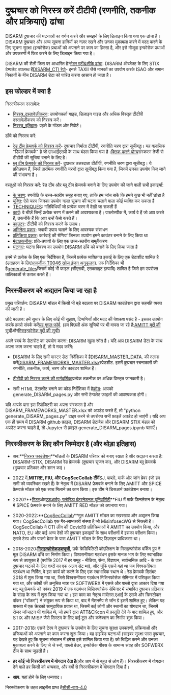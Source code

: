 # दुष्प्रचार को निरस्त्र करें टीटीपी (रणनीति, तकनीक और प्रक्रियाएं) ढांचा

DISARM दुष्प्रचार की घटनाओं का वर्णन करने और समझने के लिए डिज़ाइन किया गया एक ढांचा है। DISARM दुष्प्रचार और अन्य सूचना हानियों पर नज़र रखने और उनका मुकाबला करने में मदद करने के लिए सूचना सुरक्षा (इन्फोसेक) प्रथाओं को अपनाने पर काम का हिस्सा है, और इसे मौजूदा इन्फोसेक प्रथाओं और उपकरणों में फिट करने के लिए डिज़ाइन किया गया है।

DISARM की शैली किस पर आधारित है?[मेटर एटी&सीके ढांचा](https://github.com/mitre-attack/attack-website/). DISARM ऑब्जेक्ट के लिए STIX टेम्पलेट उपलब्ध हैं[DISARM_CTI रेपो](https://github.com/DISARMFoundation/DISARM_cti)- इनसे TAXII जैसे मानकों का उपयोग करके ISAO और समान निकायों के बीच DISARM डेटा को पारित करना आसान हो जाता है।

## इस फोल्डर में क्या है

निरस्त्रीकरण दस्तावेज़:

-   [निरस्त्र\_दस्तावेज़ीकरण](DISARM_DOCUMENTATION): उपयोगकर्ता गाइड, डिज़ाइन गाइड और अधिक विस्तृत टीटीपी दस्तावेज़ीकरण को निरस्त्र करें।
-   [निरस्त्र\_इतिहास](DISARM_DOCUMENTATION/DISARM_HISTORY): पहले के मॉडल और रिपोर्ट।

ढाँचे को निरस्त्र करें:

-   [रेड टीम फ्रेमवर्क को निरस्त्र करें](generated_pages/disarm_red_framework.md)- दुष्प्रचार निर्माता टीटीपी, रणनीति चरण द्वारा सूचीबद्ध। यह क्लासिक "डिसर्म फ्रेमवर्क" है जो एमआईएसपी के साथ बंडल किया गया है।[क्लिक करने योग्य](generated_files/disarm_red_framework_clickable.html)संस्करण तेजी से टीटीपी की सूचियां बनाने के लिए है।
-   [ब्लू टीम फ्रेमवर्क को निरस्त्र करें](generated_pages/disarm_blue_framework.md)- दुष्प्रचार उत्तरदाता टीटीपी, रणनीति चरण द्वारा सूचीबद्ध। ये प्रतिउपाय हैं, जिन्हें प्रारंभिक रणनीति चरणों द्वारा सूचीबद्ध किया गया है, जिनमें उनका उपयोग किए जाने की संभावना है।

वस्तुओं को निरस्त्र करें: रेड टीम और ब्लू टीम फ्रेमवर्क बनाने के लिए उपयोग की जाने वाली सभी इकाइयाँ:

-   [के चरण](generated_pages/phases_index.md): रणनीति के उच्च-स्तरीय समूह बनाए गए, ताकि हम जांच सकें कि हमने कुछ भी नहीं छोड़ा है
-   [युक्ति](generated_pages/tactics_index.md): ऐसे चरण जिनका उपयोग गलत सूचना की घटना चलाने वाला कोई व्यक्ति कर सकता है
-   [TECHNIQUES](generated_pages/techniques_index.md): गतिविधियाँ जो प्रत्येक चरण में देखी जा सकती हैं
-   [कार्य](generated_pages/tasks_index.md): वे चीज़ें जिन्हें प्रत्येक चरण में करने की आवश्यकता है। पाब्लोस्पीक में, कार्य वे हैं जो आप करते हैं, तकनीकें हैं कि आप उन्हें कैसे करते हैं।
-   [काउंटर](generated_pages/counters_index.md): टीटीपी को निरस्त्र करने के उपाय।
-   [अभिनेता प्रकार](generated_pages/actortypes_index.md): जवाबी उपाय चलाने के लिए आवश्यक संसाधन
-   [प्रतिक्रिया प्रकार](generated_pages/responsetype_index.md): कार्रवाई की श्रेणियां जिनका उपयोग हमने काउंटर बनाने के लिए किया था
-   [मेटातकनीक](generated_pages/metatechniques_index.md): प्रति-उपायों के लिए एक उच्च-स्तरीय समूहीकरण
-   [घटनाएं](generated_pages/incidents_index.md): घटना विवरण का उपयोग DISARM ढाँचे को बनाने के लिए किया जाता है

इनमें से प्रत्येक के लिए एक निर्देशिका है, जिसमें प्रत्येक व्यक्तिगत इकाई के लिए एक डेटाशीट शामिल है (उदाहरण के लिए)[तकनीक T0046 खोज इंजन अनुकूलन](generated_pages/techniques/T0046.md)). एक निर्देशिका भी है[generate_files](generated_files)जिसमें कोई भी फाइल (सीएसवी, एसक्लाइट इत्यादि) शामिल है जिसे हम उपरोक्त तालिकाओं से उत्पन्न करते हैं।

## निरस्त्रीकरण को अद्यतन किया जा रहा है

प्रमुख परिवर्तन: DISARM मॉडल में किसी भी बड़े बदलाव पर DISARM फाउंडेशन द्वारा सहमति व्यक्त की जाती है।

छोटे बदलाव: हमें सुधार के लिए कोई भी सुझाव, टिप्पणियाँ और मदद की पेशकश पसंद है - इसका उपयोग करके हमसे संपर्क करें[यह गूगल फॉर्म](https://docs.google.com/forms/d/e/1FAIpQLSdZuyKFp1UZzk6qUE4IN1O14HaJ-F4TH9thxR3hrRU-Mu7QUQ/viewform). (हम पिछली अंक सूचियों पर भी वापस जा रहे हैं:[AMITT मुद्दों की सूची](https://github.com//DISARM/issues)और[मिसइन्फोसेक मुद्दों की सूची](https://github.com/misinfosecproject/DISARM_framework/issues))

अपने स्वयं के डेटासेट का उपयोग करना: DISARM खुला स्रोत है। यदि आप DISARM डेटा के साथ अपना काम करना चाहते हैं, तो ये मदद करेंगे:

-   DISARM के लिए सभी मास्टर डेटा निर्देशिका में है[DISARM_MASTER_DATA](DISARM_MASTER_DATA). की तलाश करें[DISARM_FRAMEWORKS_MASTER.xlsx](DISARM_MASTER_DATA/DISARM_FRAMEWORKS_MASTER.xlsx)स्प्रेडशीट. इसमें दुष्प्रचार रचनाकारों की रणनीति, तकनीक, कार्य, चरण और काउंटर शामिल हैं।

-   [टीटीपी को निरस्त्र करने की मार्गदर्शिका](https://docs.google.com/document/d/1Kc0O7owFyGiYs8N8wSq17gRUPEDQsD5lLUL_3KGCgRE/edit#)प्रत्येक तकनीक पर अधिक विस्तृत जानकारी है।

-   सभी HTML डेटाशीट बनाने का कोड निर्देशिका में है[कोड](CODE): आपको generate_DISARM_pages.py और सभी टेम्पलेट फ़ाइलों की आवश्यकता होगी।

यदि आपके पास इस रिपॉजिटरी का अपना संस्करण है और DISARM_FRAMEWORKS_MASTER.xlsx को अपडेट करते हैं, तो "python generate_DISARM_pages.py" टाइप करने से उपरोक्त सभी फ़ाइलें अपडेट हो जाएंगी। यदि आप एक ही समय में DISARM github फ़ाइल, DISARM डेटाबेस और DISARM STIX बंडल को अपडेट करना चाहते हैं, तो Jupyter से फ़ाइल generate_DISARM_pages.ipynb चलाएँ।

## निरस्त्रीकरण के लिए कौन जिम्मेदार है (और थोड़ा इतिहास)

-   अब:**[निरस्त्र फाउंडेशन](https://www.disarm.foundation/)**मॉडलों के DISARM परिवार को बनाए रखता है और अद्यतन करता है: DISARM-STIX, DISARM रेड फ्रेमवर्क (दुष्प्रचार सृजन का), और DISARM ब्लू फ्रेमवर्क (दुष्प्रचार प्रतिकार और शमन का)।

-   2022 में,**MITRE, FIU, और CogSecCollab टीमें**SJ, पाब्लो, मार्क और जॉन ब्रेवर (जो हम सभी को व्यवस्थित रखते हैं) के नेतृत्व में DISARM फ्रेमवर्क बनाने के लिए AMITT और SPICE फ्रेमवर्क मॉडल को एक साथ मिलाने का काम किया। इस टीम ने डिसआर्म फाउंडेशन बनाया।

-   2020?**[मिटर](https://www.mitre.org/)और[एफआईयू: फ्लोरिडा इंटरनेशनल यूनिवर्सिटी](https://www.fiu.edu/)**FIU में मार्क फिनलेसन के नेतृत्व में SPICE फ्रेमवर्क बनाने के लिए AMITT RED मॉडल को अपनाया गया।

-   2020-2022:**[CogSecCollab](http://cogsec-collab.org/)**मूल AMITT मॉडल का रखरखाव और अद्यतन किया गया। CogSecCollab एक गैर-लाभकारी संस्था है जो MisinfosecWG से निकली है। CogSecCollab ने CTI लीग की Covid19 प्रतिक्रियाओं में AMITT का उपयोग किया, और NATO, EU और कई अन्य देशों की दुष्प्रचार इकाइयों के साथ परीक्षणों में इसका परीक्षण किया। एसजे टेरप और पाब्लो ब्रेउर के पास AMITT मॉडल के लिए डिज़ाइन प्राधिकरण था।

-   2018-2020:**[मिसइन्फोसेकडब्ल्यूजी](https://github.com/credcoalition/community-site/wiki/Working-Groups)**, उर्फ ​​क्रेडिबिलिटी कोएलिशन के मिसइन्फोसेक वर्किंग ग्रुप ने मूल DISARM ढाँचे का निर्माण किया। विश्वसनीयता गठबंधन इसके मानक भाग के लिए स्वाभाविक रूप से उपयुक्त है (क्योंकि 2017 में हर समूह - मीडिया, सेना, विज्ञापन, सार्वजनिक आदि - के पास दुष्प्रचार घटकों के लिए शब्दों का एक अलग सेट था), और चूंकि एसजे वहां था जब विश्वसनीयता गठबंधन था निर्मित, वे इस कार्य को करने के लिए एक स्वाभाविक स्थान थे। रेड फ्रेमवर्क दिसंबर 2018 में शुरू किया गया था, जिसे विश्वसनीयता गठबंधन मिसिनफोसेक सेमिनार में परिष्कृत किया गया था, और कॉफी की अनुचित मात्रा पर SOFTWERX में एसजे और पाब्लो द्वारा आकार दिया गया था; ब्लू फ्रेमवर्क को नवंबर 2019 में एक गठबंधन मिसिनफोसेक सेमिनार में संभावित दुष्प्रचार प्रतिकार के संग्रह के रूप में शुरू किया गया था। इस काम का नेतृत्व मार्वलस.एआई के एसजे और क्रिस्टोफर वॉकर ("वॉकर") ने संयुक्त रूप से किया था, बाद में मेंशनमैप से जॉन ग्रे इसमें शामिल हुए। लेकिन यह वास्तव में एक क्रेडको सामुदायिक प्रयास था, जिसमें कई लोगों और स्थानों का योगदान था, जिसमें रोजर जॉन्सटन भी शामिल थे, जो हमारे द्वारा ATT&CKcon में प्रस्तुति देने के बाद शामिल हुए, और STIX और MISP जैसे सिस्टम के लिए कई टूल और कनेक्शन का निर्माण शुरू किया।

-   2017-2018: एसजे टेरप ने दुष्प्रचार के उपयोग के लिए सूचना सुरक्षा उपकरणों, प्रक्रियाओं और प्रक्रियाओं को अपनाने पर काम करना शुरू किया। वह हाइब्रिड घटनाओं (साइबर सुरक्षा प्लस दुष्प्रचार, यह देखते हुए कि सूचना संचालन में हमेशा इसे शामिल किया गया है) को चिह्नित करने और उनका मुकाबला करने के लिए जे जे स्नो, पाब्लो ब्रेउर, इन्फोसेक गीक्स के सामान्य संग्रह और SOFWERX टीम के साथ जुड़ती है।

-   **हर कोई जो निरस्त्रीकरण में योगदान देता है**(और आप में से बहुत से लोग हैं)। निरस्त्रीकरण में योगदान देने वाले हर किसी को धन्यवाद, और वर्षों से निरस्त्रीकरण में योगदान दिया है।

-   **आप**. यहां होने के लिए धन्यवाद।

निरस्त्रीकरण के तहत लाइसेंस प्राप्त है[सीसी-बाय-4.0](LICENSE.md)
